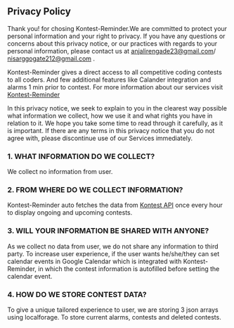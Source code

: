## Privacy Policy
Thank you! for chosing Kontest-Reminder.We are committed to protect your personal information and your right to privacy. If you have any questions or concerns about this privacy notice, or our practices with regards to your personal information, please contact us at anjalirengade23@gmail.com/ nisarggogate212@gmail.com .

Kontest-Reminder gives a direct access to all competitive coding contests to all coders. And few additional features like Calander integration and alarms 1 min prior to contest. 
For more information about our services visit [Kontest-Reminder](https://nisarg0.github.io/Kontest-Reminder/)

In this privacy notice, we seek to explain to you in the clearest way possible what information we collect, how we use it and what rights you have in relation to it. We hope you take some time to read through it carefully, as it is important. If there are any terms in this privacy notice that you do not agree with, please discontinue use of our Services immediately.

### 1. WHAT INFORMATION DO WE COLLECT?
We collect no information from user. 

### 2. FROM WHERE DO WE COLLECT INFORMATION?
Kontest-Reminder auto fetches the data from [Kontest API](https://www.kontests.net/) once every hour to display ongoing and upcoming contests.

### 3. WILL YOUR INFORMATION BE SHARED WITH ANYONE?
As we collect no data from user, we do not share any information to third party. To increase user experience, if the user wants he/she/they can set calendar events in Google Calendar which is integrated with Kontest-Reminder, in which the contest information is autofilled before setting the calendar event.

### 4. HOW DO WE STORE CONTEST DATA?
To give a unique tailored experience to user, we are storing 3 json arrays using localforage. To store current alarms, contests and deleted contests.







